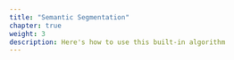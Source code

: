 ```yaml
---
title: "Semantic Segmentation"
chapter: true
weight: 3
description: Here's how to use this built-in algorithm
---
```



